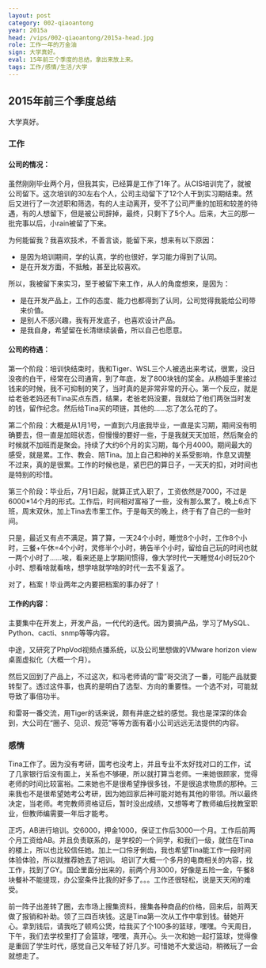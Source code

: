```yaml
---
layout: post
category: 002-qiaoantong
year: 2015a
head: /vips/002-qiaoantong/2015a-head.jpg
role: 工作一年的万金油
sign: 大学真好。
eval: 15年前三个季度的总结，拿出来放上来。
tags: 工作/感情/生活/大学
---
```



## 2015年前三个季度总结

大学真好。

### 工作

#### 公司的情况：

虽然刚刚毕业两个月，但我其实，已经算是工作了1年了。从CIS培训完了，就被公司留下。这次培训的30左右个人，公司主动留下了12个人干到实习期结束。然后又进行了一次述职和筛选，有的人主动离开，受不了公司严重的加班和较差的待遇，有的人想留下，但是被公司辞掉，最终，只剩下了5个人。后来，大三的那一批完事以后，小rain被留了下来。

为何能留我？我喜欢技术，不善言谈，能留下来，想来有以下原因：

- 是因为培训期间，学的认真，学的也很好，学习能力得到了认同。
- 是在开发方面，不抵触，甚至比较喜欢。

所以，我被留下来实习，至于被留下来工作，从人的角度想来，是因为：

- 是在开发产品上，工作的态度、能力也都得到了认同，公司觉得我能给公司带来价值。
- 是别人不感兴趣，我有开发底子，也喜欢设计产品。
- 是我自身，希望留在长清继续装备，所以自己也愿意。

#### 公司的待遇：

第一个阶段：培训快结束时，我和Tiger、WSL三个人被选出来考试，很累，没日没夜的白干，经常在公司通宵，到了年底，发了800块钱的奖金。从杨姐手里接过钱来的时候，我不可抑制的笑了，当时真的是非常非常的开心。第一个反应，就是给老爸老妈还有Tina买点东西，结果，老爸老妈没要，我就给了他们两张当时发的钱，留作纪念。然后给Tina买的项链，其他的……忘了怎么花的了。

第二个阶段：大概是从1月1号，一直到六月底我毕业，一直是实习期，期间没有明确要去，但一直是加班状态，但慢慢的要好一些，于是我就天天加班，然后聚会的时候就不加班而是聚会。持续了大约6个月的实习期，每个月4000。期间最大的感受，就是累。工作、教会、陪Tina。加上自己和神的关系受影响，作息又调整不过来，真的是很累。工作的时候也是，紧巴巴的算日子，一天天的扣，对时间也是特别的珍惜。

第三个阶段：毕业后，7月1日起，就算正式入职了，工资依然是7000，不过是6000*14个月的形式。工作后，时间相对富裕了一些，没有那么累了。晚上6点下班，周末双休，加上Tina去市里工作。于是每天的晚上，终于有了自己的一些时间。

只是，最近又有点不满足。算了算，一天24个小时，睡觉8个小时，工作8个小时，三餐+午休=4个小时，灵修半个小时，祷告半个小时，留给自己玩的时间也就一两个小时了……唉，看来还是上学期间惯得，像大学时代一天睡觉4小时玩20个小时、想看啥就看啥，想学啥就学啥的时代一去不复返了。

对了，档案！毕业两年之内要把档案的事办好了！

#### 工作的内容：

主要集中在开发上，开发产品，一代代的迭代。因为要搞产品，学习了MySQL、Python、cacti、snmp等等内容。

中途，又研究了PhpVod视频点播系统，以及公司里想做的VMware horizon view桌面虚拟化（大概一个月）。

然后又回到了产品上，不过这次，和冯老师请的“雷”哥交流了一番，可能产品就要转型了。透过这件事，也真的是明白了选型、方向的重要性。一个选不对，可能就导致了事倍功半。

和雷哥一番交流，用Tiger的话来说，颇有井底之蛙的感觉。我也是深深的体会到，大公司在“圈子、见识、规范”等等方面有着小公司远远无法提供的内容。

### 感情

Tina工作了。因为没有考研，国考也没考上，并且专业不太好找对口的工作，试了几家银行后没有面上，关系也不够硬，所以就打算当老师。一来她很顾家，觉得老师的时间比较富裕。二来她也不是很希望挣很多钱，不是很追求物质的那种。三来我也不是很希望她考公考研，因为她回家后神可能对她有其他的带领。所以最终决定，当老师。考完教师资格证后，暂时没出成绩，又想等考了教师编后找教室职业，但教师编需要一年后才能考。

正巧，AB进行培训。交6000，押金1000，保证工作后3000一个月。工作后前两个月工资给AB。并且负责联系的，是学校的一个同学，和我们一级，就住在Tina的楼上，所以也比较信任她。加上一口伶牙俐齿，我也希望Tina能工作一段时间体验体验，所以就推荐她去了培训。
培训了大概一个多月的电商相关的内容，找工作，找到了GY。国企里面分出来的，前两个月3000，好像是五险一金，午餐8块餐补不能提现，办公室条件比我的好多了。。。工作还很轻松，说是天天闲的难受。

前一阵子出差转了圈，去市场上搜集资料，搜集各种商品的价格，回来后，前两天做了报销和补助。领了三四百块钱。这是Tina第一次从工作中拿到钱。替她开心。拿到钱后，请我吃了顿鸡公煲，给我买了个100多的篮球，嘿嘿。今天周日，下午，我们去学校里打了会篮球，嘿嘿，真开心。头一次和她一起打篮球，觉得像是重回了学生时代，感觉自己又年轻了好几岁。可惜她不大爱运动，稍微玩了一会就想走了。

